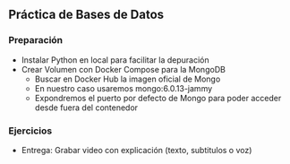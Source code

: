 ## Práctica de Bases de Datos

### Preparación

-   Instalar Python en local para facilitar la depuración
-   Crear Volumen con Docker Compose para la MongoDB
    -   Buscar en Docker Hub la imagen oficial de Mongo
    -   En nuestro caso usaremos mongo:6.0.13-jammy
    -   Expondremos el puerto por defecto de Mongo para poder acceder desde fuera del contenedor

### Ejercicios

-   Entrega: Grabar video con explicación (texto, subtitulos o voz)
